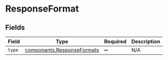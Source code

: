 # ResponseFormat


## Fields

| Field                                                                    | Type                                                                     | Required                                                                 | Description                                                              |
| ------------------------------------------------------------------------ | ------------------------------------------------------------------------ | ------------------------------------------------------------------------ | ------------------------------------------------------------------------ |
| `type`                                                                   | [components.ResponseFormats](../../models/components/responseformats.md) | :heavy_minus_sign:                                                       | N/A                                                                      |